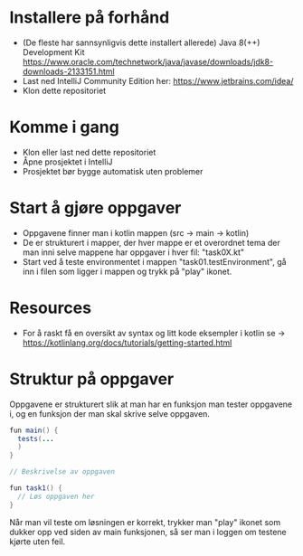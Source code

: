 # Installere på forhånd
- (De fleste har sannsynligvis dette installert allerede) Java 8(++) Development Kit https://www.oracle.com/technetwork/java/javase/downloads/jdk8-downloads-2133151.html
- Last ned IntelliJ Community Edition her: https://www.jetbrains.com/idea/
- Klon dette repositoriet

# Komme i gang
- Klon eller last ned dette repositoriet
- Åpne prosjektet i IntelliJ
- Prosjektet bør bygge automatisk uten problemer

# Start å gjøre oppgaver
- Oppgavene finner man i kotlin mappen (src -> main -> kotlin)
- De er strukturert i mapper, der hver mappe er et overordnet tema der man inni selve mappene har oppgaver i hver fil: "task0X.kt"
- Start ved å teste environmentet i mappen "task01.testEnvironment", gå inn i filen som ligger i mappen og trykk på "play" ikonet.

# Resources
- For å raskt få en oversikt av syntax og litt kode eksempler i kotlin se -> https://kotlinlang.org/docs/tutorials/getting-started.html

# Struktur på oppgaver
Oppgavene er strukturert slik at man har en funksjon man tester oppgavene i, og en funksjon der man skal skrive selve oppgaven.

```java
fun main() {
  tests(...
  )
}

// Beskrivelse av oppgaven

fun task1() {
  // Løs oppgaven her
}
```
Når man vil teste om løsningen er korrekt, trykker man "play" ikonet som dukker opp ved siden av main funksjonen, så ser man i loggen om testene kjørte uten feil.
